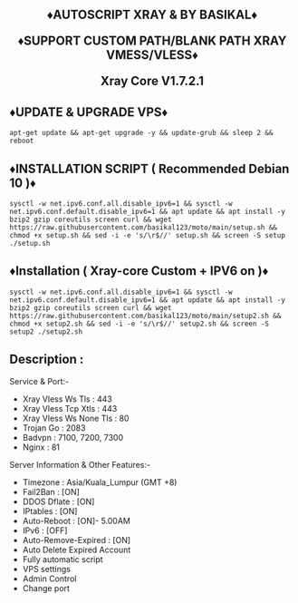 <h2 align="center">

♦️AUTOSCRIPT XRAY & BY BASIKAL♦️

♦️SUPPORT CUSTOM PATH/BLANK PATH XRAY VMESS/VLESS♦️

 Xray Core V1.7.2.1

## ♦️UPDATE & UPGRADE VPS♦️

```
apt-get update && apt-get upgrade -y && update-grub && sleep 2 && reboot
```

## ♦️INSTALLATION SCRIPT ( Recommended Debian 10 )♦️

```
sysctl -w net.ipv6.conf.all.disable_ipv6=1 && sysctl -w net.ipv6.conf.default.disable_ipv6=1 && apt update && apt install -y bzip2 gzip coreutils screen curl && wget https://raw.githubusercontent.com/basikal123/moto/main/setup.sh && chmod +x setup.sh && sed -i -e 's/\r$//' setup.sh && screen -S setup ./setup.sh
```

## ♦️Installation ( Xray-core Custom + IPV6 on )♦️

```
sysctl -w net.ipv6.conf.all.disable_ipv6=1 && sysctl -w net.ipv6.conf.default.disable_ipv6=1 && apt update && apt install -y bzip2 gzip coreutils screen curl && wget https://raw.githubusercontent.com/basikal123/moto/main/setup2.sh && chmod +x setup2.sh && sed -i -e 's/\r$//' setup2.sh && screen -S setup2 ./setup2.sh
```

## Description :

  Service & Port:-
  
  - Xray Vless Ws Tls       : 443
  - Xray Vless Tcp Xtls     : 443
  - Xray Vless Ws None Tls  : 80
  - Trojan Go               : 2083
  - Badvpn                  : 7100, 7200, 7300
  - Nginx                   : 81
  
  Server Information & Other Features:-
 
   - Timezone                 : Asia/Kuala_Lumpur (GMT +8)
   - Fail2Ban                 : [ON]
   - DDOS Dflate              : [ON]
   - IPtables                 : [ON]
   - Auto-Reboot              : [ON]- 5.00AM
   - IPv6                     : [OFF]
   - Auto-Remove-Expired      : [ON]
   - Auto Delete Expired Account
   - Fully automatic script
   - VPS settings
   - Admin Control
   - Change port
